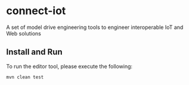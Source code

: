 # connect-iot
A set of model drive engineering tools to engineer interoperable IoT and Web solutions 

## Install and Run

To run the editor tool, please execute the following:

```
mvn clean test
```